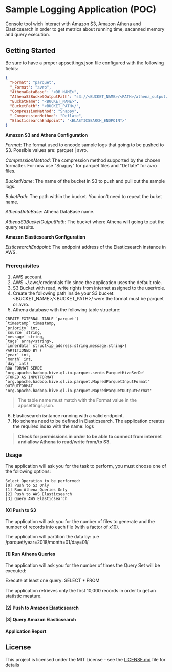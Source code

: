# Sample Logging Application (POC)

Console tool wich interact with Amazon S3, Amazon Athena and Elasticsearch in order to get metrics about running time, sacanned memory and 
query execution.

## Getting Started

Be sure to have a proper appsettings.json file configured with the following fields:

```json
{
  "Format": "parquet",
  "_Format": "avro",
  "AthenaDataBase": "<DB_NAME>",
  "AthenaS3BucketOutputPath": "s3://<BUCKET_NAME>/<PATH>/athena_output/",
  "BucketName": "<BUCKET_NAME>",
  "BucketPath": "<BUCKET_PATH>/",
  "CompressionMethod": "Snappy",
  "_CompressionMethod": "Deflate",
  "ElasticsearchEndpoint": "<ELASTICSEARCH_ENDPOINT>"
}
```
**Amazon S3 and Athena Configuration**

  *Format*: The format used to encode sample logs that going to be pushed to S3. Possible values are: parquet | avro.
  
  *CompressionMethod*: The compression method supported by the chosen formatter. For now use "Snappy" for parquet files and "Deflate" for avro files.
  
  *BucketName*: The name of the bucket in S3 to push and pull out the sample logs.
  
  *BuketPath*: The path within the bucket. You don't need to repeat the buket name.
  
  *AthenaDataBase*: Athena DataBase name.
  
  *AthenaS3BucketOutputPath*: The bucket where Athena will going to put the query results.
  
**Amazon Elasticsearch Configuration**

  *ElsticsearchEndpoint*: The endpoint address of the Elasticsearch instance in AWS.
  
### Prerequisites

1. AWS account.
2. AWS ~/.aws/credentials file since the application uses the default role.
3. S3 Bucket with read, write rights from internet assigned to the user/role.
4. Create the following path inside your S3 bucket: <BUCKET_NAME>/<BUCKET_PATH>/<FORMAT> were the format must be parquet or avro.
5. Athena database with the following table structure:

  ```
  CREATE EXTERNAL TABLE `parquet`(
  `timestamp` timestamp, 
  `priority` int, 
  `source` string, 
  `message` string, 
  `tags` array<string>, 
  `innerdata` struct<ip_address:string,message:string>)
PARTITIONED BY ( 
  `year` int, 
  `month` int, 
  `day` int)
ROW FORMAT SERDE 
  'org.apache.hadoop.hive.ql.io.parquet.serde.ParquetHiveSerDe' 
STORED AS INPUTFORMAT 
  'org.apache.hadoop.hive.ql.io.parquet.MapredParquetInputFormat' 
OUTPUTFORMAT 
  'org.apache.hadoop.hive.ql.io.parquet.MapredParquetOutputFormat'
  ```
  > The table name must match with the Format value in the appsettings.json.
   
6. Elasticsearch isntance running with a valid endpoint.
7. No schema need to be defined in Elasticsearch. The application creates the required index with the name: logs

> **Check for permissions in order to be able to connect from internet and allow Athena to read/write from/to S3.**

### Usage 

The application will ask you for the task to perform, you must choose one of the following options:

```
Select Operation to be performed:
[0] Push to S3 Only
[1] Run Athena Queries Only
[2] Push to AWS Elasticsearch
[3] Query AWS Elasticsearch
```

#### \[0] Push to S3

The application will ask you for the number of files to generate and the number of records into each file (with a factor of x10).

The application will partition the data by: p.e /parquet/year=2018/month=01/day=01/

#### \[1] Run Athena Queries

The application will ask you for the number of times the Query Set will be executed:

Execute at least one query: SELECT * FROM <FORMAT> 

The application retrieves only the first 10,000 records in order to get an statistic meature.

#### \[2] Push to Amazon Elasticsearch

#### \[3] Query Amazon Elasticsearch

#### Application Report

## License

This project is licensed under the MIT License - see the [LICENSE.md](LICENSE.md) file for details
